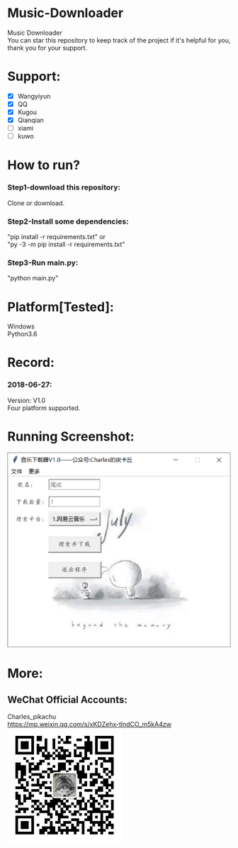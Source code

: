 # Music-Downloader
Music Downloader  
You can star this repository to keep track of the project if it's helpful for you, thank you for your support.

# Support:
- [x] Wangyiyun
- [x] QQ
- [x] Kugou
- [x] Qianqian
- [ ]  xiami
- [ ]  kuwo

# How to run?
### Step1-download this repository:
Clone or download.
### Step2-Install some dependencies:
"pip install -r requirements.txt" or  
"py -3 -m pip install -r requirements.txt"  
### Step3-Run main.py:
"python main.py"

# Platform[Tested]:
Windows  
Python3.6  

# Record:
### 2018-06-27:
Version: V1.0  
Four platform supported.

# Running Screenshot:
![img](Screenshot.png)

# More:
## WeChat Official Accounts:
Charles_pikachu  
https://mp.weixin.qq.com/s/xKDZehx-tlndCO_m5kA4zw  
![img](pikachu.jpg)